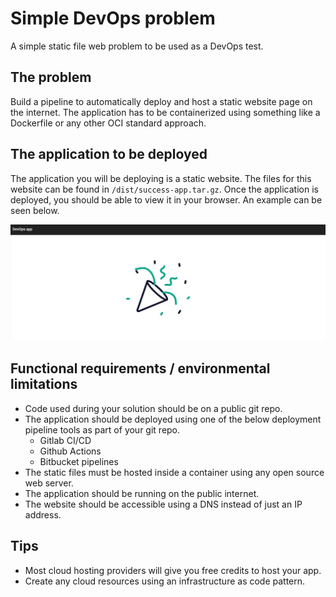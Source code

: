# Simple DevOps problem
A simple static file web problem to be used as a DevOps test.

## The problem
Build a pipeline to automatically deploy and host a static website page on the internet. The application has to be containerized using something like a Dockerfile or any other OCI standard approach.

## The application to be deployed
The application you will be deploying is a static website. The files for this website can be found in `/dist/success-app.tar.gz`. Once the application is deployed, you should be able to view it in your browser. An example can be seen below.

![example mock](./success-app.jpg)

## Functional requirements / environmental limitations
* Code used during your solution should be on a public git repo.
* The application should be deployed using one of the below deployment pipeline tools as part of your git repo.
  * Gitlab CI/CD
  * Github Actions
  * Bitbucket pipelines
* The static files must be hosted inside a container using any open source web server.
* The application should be running on the public internet.
* The website should be accessible using a DNS instead of just an IP address.

## Tips
* Most cloud hosting providers will give you free credits to host your app.
* Create any cloud resources using an infrastructure as code pattern.
